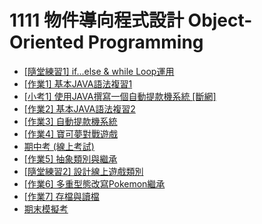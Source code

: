 # 1111 物件導向程式設計 Object-Oriented Programming

- [[隨堂練習1] if...else & while Loop運用](練習1)
- [[作業1] 基本JAVA語法複習1](作業1)
- [[小考1] 使用JAVA撰寫一個自動提款機系統 [斷網]](小考1)
- [[作業2] 基本JAVA語法複習2](作業2)
- [[作業3] 自動提款機系統](作業3)
- [[作業4] 寶可夢對戰遊戲](作業4)
- [期中考 (線上考試)](期中考)
- [[作業5] 抽象類別與繼承](作業5)
- [[隨堂練習2] 設計線上遊戲類別](練習2)
- [[作業6] 多重型態改寫Pokemon繼承](作業6)
- [[作業7] 存檔與讀檔](作業7)
- [期末模擬考](期末模擬考)
